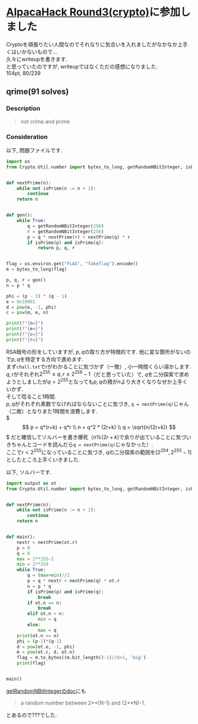 # [AlpacaHack Round3(crypto)](https://alpacahack.com/ctfs/round-3)に参加しました

Cryptoを頑張りたい人間なのでそれなりに気合いを入れましたがなかなか上手くはいかないもので...  
久々にwriteupを書きます.  
と思っていたのですが, writeupではなくただの感想になりました.  
104pt, 80/239

## qrime(91 solves)

### Description
> not crime and prime

### Consideration
以下, 問題ファイルです.
```python:chall.py
import os
from Crypto.Util.number import bytes_to_long, getRandomNBitInteger, isPrime


def nextPrime(n):
    while not isPrime(n := n + 1):
        continue
    return n


def gen():
    while True:
        q = getRandomNBitInteger(256)
        r = getRandomNBitInteger(256)
        p = q * nextPrime(r) + nextPrime(q) * r
        if isPrime(p) and isPrime(q):
            return p, q, r


flag = os.environ.get("FLAG", "fakeflag").encode()
m = bytes_to_long(flag)

p, q, r = gen()
n = p * q

phi = (p - 1) * (q - 1)
e = 0x10001
d = pow(e, -1, phi)
c = pow(m, e, n)

print(f"{n=}")
print(f"{e=}")
print(f"{c=}")
print(f"{r=}")
```
RSA暗号の形をしていますが, $p, q$の取り方が特徴的です. 他に変な箇所がないので$p, q$を特定する方向で進めます.  
まず`chall.txt`で$r$がわかることに気づかず（一敗）, 小一時間くらい溶かします.  
$q, r$がそれぞれ$2^{255} \le q, r \le 2^{256}-1$（だと思っていた）で, $q$を二分探索で求めようとしましたが$q = 2^{255}$となっても$p, q$の積が$n$より大きくなりなぜか上手くいかず.  
そして唸ること1時間.  
$p, q$がそれぞれ素数でなければならないことに気づき, `q = nextPrime(q)`じゃん（二敗）となりまた1時間を浪費します.  
$$$
p = q*(r+k) + q*r \\
n = q^2 * (2r+k) \\
q = \sqrt{n/(2r+k)}
$$$
だと確信してソルバーを書き爆死（$n\%(2r+k)$で余りが出ていることに気づいきちゃんとコードを読んだら`q = nextPrime(q)`じゃなかった）.  
ここで$r < 2^{255}$になっていることに気づき, $q$の二分探索の範囲を$[2^{254}, 2^{255}-1]$としたところ上手くいきました. 

以下, ソルバーです.
```python:solve.py
import output as ot
from Crypto.Util.number import bytes_to_long, getRandomNBitInteger, isPrime


def nextPrime(n):
    while not isPrime(n := n + 1):
        continue
    return n


def main():
    nextr = nextPrime(ot.r)
    p = 0
    q = 0
    max = 2**255-1
    min = 2**254
    while True:
        q = (max+min)//2
        p = q * nextr + nextPrime(q) * ot.r
        n = p * q
        if isPrime(p) and isPrime(q):
            break
        if ot.n == n:
            break
        elif ot.n > n:
            min = q
        else:
            max = q
    print(ot.n == n)
    phi = (p-1)*(q-1)
    d = pow(ot.e, -1, phi)
    m = pow(ot.c, d, ot.n)
    flag = m.to_bytes((m.bit_length()-1)//8+1, 'big')
    print(flag)


main()
```
[getRandomNBitIntegerのdoc](https://pythonhosted.org/pycrypto/Crypto.Util.number-module.html#getRandomNBitInteger)にも
> a random number between 2**(N-1) and (2**N)-1.

とあるので???でした.
